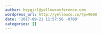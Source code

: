 ```yaml
---
author: heygirl@yellowconference.com
wordpress_url: http://yellowco.co/?p=9608
date: '2017-09-21 11:57:56 -0700'
categories: []
---
```

